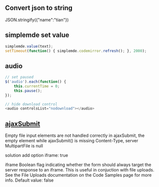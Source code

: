 ## Convert json to string
JSON.stringify({"name":"tian"})

## simplemde set value

```javascript
simplemde.value(text);
setTimeout(function() { simplemde.codemirror.refresh(); }, 2000);
```

## audio

```javascript
// set paused
$('audio').each(function() {
    this.currentTime = 0;
    this.pause();
});

// hide download control
<audio controlsList="nodownload"></audio>
```

## [ajaxSubmit](http://jquery.malsup.com/form/#options-object)

Empty file input elements are not handled correctly in ajaxSubmit, the empty element while ajaxSubmit() is missing Content-Type, server MultipartFile is null

solution add option
iframe: true

iframe
Boolean flag indicating whether the form should always target the server response to an iframe. This is useful in conjuction with file uploads. See the File Uploads documentation on the Code Samples page for more info. 
Default value: false
